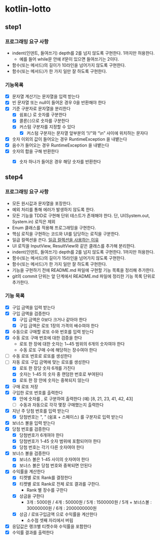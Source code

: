 # kotlin-lotto

## step1

### 프로그래밍 요구 사항
- indent(인덴트, 들여쓰기) depth를 2를 넘지 않도록 구현한다. 1까지만 허용한다.
  - 예를 들어 while문 안에 if문이 있으면 들여쓰기는 2이다.
- 함수(또는 메서드)의 길이가 10라인을 넘어가지 않도록 구현한다.
- 함수(또는 메서드)가 한 가지 일만 잘 하도록 구현한다.

### 기능목록
- [x] 문자열 계산기는 문자열을 입력 받는다
- [x] 빈 문자열 또는 null이 들어온 경우 0을 반환해야 한다
- [x] 기준 구분자로 문자열을 분리한다
  - [x] 쉼표(,) 로 숫자를 구분한다 
  - [x] 콜론(:)으로 숫자를 구분한다
  - [x] 커스텀 구분자를 지정할 수 있다 
    - [x] 커스텀 구분자는 문자열 앞부분의 “//”와 “\n” 사이에 위치하는 문자다 
- [x] 숫자 이외의 값이 들어오는 경우 RuntimeException 을 내뱉는다
- [x] 음수가 들어오는 경우 RuntimeException 을 내뱉는다
- [x] 숫자의 합을 구해 반환한다
  - [x] 숫자 하나가 들어온 경우 해당 숫자를 반환한다


## step4

### 프로그래밍 요구 사항
- 모든 원시값과 문자열을 포장한다.
- 예외 처리를 통해 에러가 발생하지 않도록 한다.
- 모든 기능을 TDD로 구현해 단위 테스트가 존재해야 한다. 단, UI(System.out, System.in) 로직은 제외
- Enum 클래스를 적용해 프로그래밍을 구현한다.
- 핵심 로직을 구현하는 코드와 UI를 담당하는 로직을 구분한다.
- 일급 컬렉션을 쓴다.
  [일급 컬렉션을 사용하는 이유](https://tecoble.techcourse.co.kr/post/2020-05-08-First-Class-Collection/)
- UI 로직을 InputView, ResultView와 같은 클래스를 추가해 분리한다.
- indent(인덴트, 들여쓰기) depth를 2를 넘지 않도록 구현한다. 1까지만 허용한다.
- 함수(또는 메서드)의 길이가 15라인을 넘어가지 않도록 구현한다.
- 함수(또는 메서드)가 한 가지 일만 잘 하도록 구현한다.
- 기능을 구현하기 전에 README.md 파일에 구현할 기능 목록을 정리해 추가한다.
- git의 commit 단위는 앞 단계에서 README.md 파일에 정리한 기능 목록 단위로 추가한다.

### 기능 목록
- [x] 구입 금액을 입력 받는다
- [x] 구입 금액을 검증한다 
  - [x] 구입 금액은 0보다 크거나 같아야 한다 
  - [x] 구입 금액은 로또 1장의 가격의 배수여야 한다
- [x] 수동으로 구매할 로또 수와 번호를 입력 받는다
- [x] 수동 로또 구매 번호에 대한 검증을 한다 
  - 로또 한 장에 대한 숫자는 1~45 범위의 6개의 숫자여야 한다
  - 수동 로또 구매 수에 해당하는 장수여야 한다
- [ ] 수동 로또 번호로 로또를 생성한다
- [ ] 자동 로또 구입 금액에 맞는 로또를 생성한다
  - [x] 로또 한 장당 숫자 6개를 가진다 
  - [x] 숫자는 1-45 의 숫자 중 랜덤한 번호로 부여된다 
  - [x] 로또 한 장 안에 숫자는 중복되지 않는다 
- [x] 구매 로또 저장
- [x] 구입한 로또 번호를 출력한다 
  - [x] 안에 숫자를 , 로 구분하여 출력한다 (예) [8, 21, 23, 41, 42, 43]
  - [ ] 수동과 자동으로 각각 몇장 구매했는지 출력한다
- [x] 지난 주 당첨 번호를 입력 받는다 
  - [x] 당첨번호는 ", " (쉼표 + 스페이스) 를 구분자로 입력 받는다 
- [x] 보너스 볼을 입력 받는다 
- [x] 당첨 번호를 검증한다
  - [x] 당첨번호가 6개여야 한다
  - [x] 당첨번호가 1-45 숫자 범위에 포함되어야 한다
  - [x] 당첨 번호는 각기 다른 숫자여야 한다
- [x] 보너스 볼을 검증한다
  - [x] 보너스 볼은 1-45 사이의 숫자여야 한다 
  - [x] 보너스 볼은 당첨 번호와 중복되면 안된다
- [x] 수익률을 계산한다 
  - [x] 티켓별 로또 Rank를 결정한다 
  - [x] 티켓별 로또 Rank로 전체 로또 결과를 구한다. 
    - Rank 별 장수를 구한다 
  - [x] 상금을 구한다 
    - 3개 : 5000원 / 4개 : 50000원 / 5개 : 1500000원 / 5개 + 보너스볼 : 30000000원 / 6개 : 2000000000원
  - [x] 상금 / 로또구입금액 으로 수익률을 계산한다
    - 소수점 셋째 자리에서 버림
- [x] 응답값은 랭크별 티켓수와 수익률을 포함한다
- [x] 수익률 결과를 출력한다
